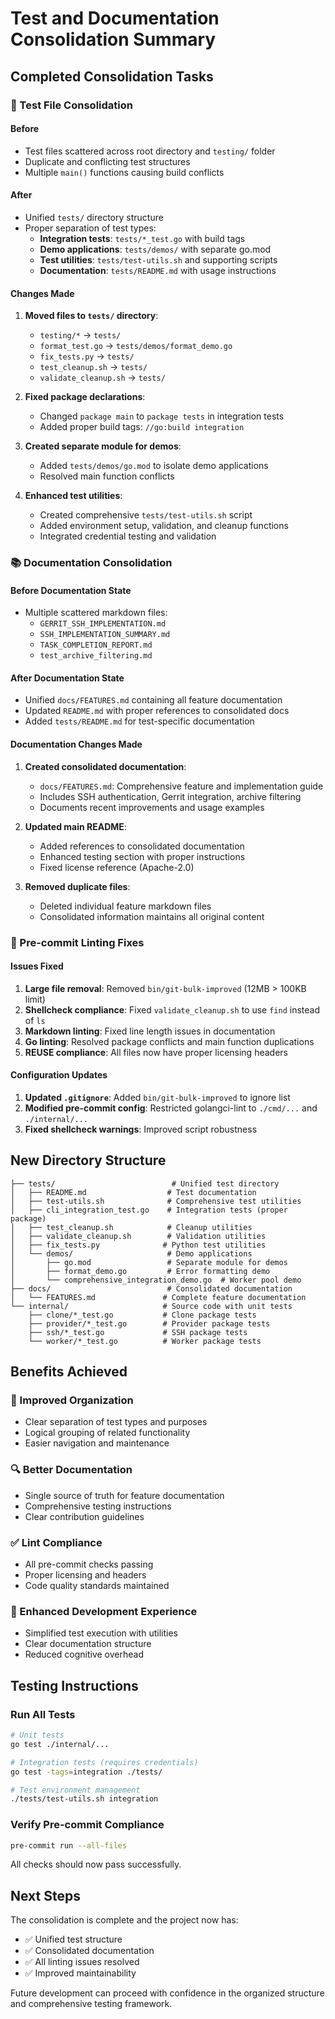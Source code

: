 <!--
SPDX-License-Identifier: Apache-2.0
SPDX-FileCopyrightText: 2025 The Linux Foundation
-->

# Test and Documentation Consolidation Summary

## Completed Consolidation Tasks

### 📁 Test File Consolidation

#### Before

- Test files scattered across root directory and `testing/` folder
- Duplicate and conflicting test structures
- Multiple `main()` functions causing build conflicts

#### After

- Unified `tests/` directory structure
- Proper separation of test types:
  - **Integration tests**: `tests/*_test.go` with build tags
  - **Demo applications**: `tests/demos/` with separate go.mod
  - **Test utilities**: `tests/test-utils.sh` and supporting scripts
  - **Documentation**: `tests/README.md` with usage instructions

#### Changes Made

1. **Moved files to `tests/` directory**:
   - `testing/*` → `tests/`
   - `format_test.go` → `tests/demos/format_demo.go`
   - `fix_tests.py` → `tests/`
   - `test_cleanup.sh` → `tests/`
   - `validate_cleanup.sh` → `tests/`

2. **Fixed package declarations**:
   - Changed `package main` to `package tests` in integration tests
   - Added proper build tags: `//go:build integration`

3. **Created separate module for demos**:
   - Added `tests/demos/go.mod` to isolate demo applications
   - Resolved main function conflicts

4. **Enhanced test utilities**:
   - Created comprehensive `tests/test-utils.sh` script
   - Added environment setup, validation, and cleanup functions
   - Integrated credential testing and validation

### 📚 Documentation Consolidation

#### Before Documentation State

- Multiple scattered markdown files:
  - `GERRIT_SSH_IMPLEMENTATION.md`
  - `SSH_IMPLEMENTATION_SUMMARY.md`
  - `TASK_COMPLETION_REPORT.md`
  - `test_archive_filtering.md`

#### After Documentation State

- Unified `docs/FEATURES.md` containing all feature documentation
- Updated `README.md` with proper references to consolidated docs
- Added `tests/README.md` for test-specific documentation

#### Documentation Changes Made

1. **Created consolidated documentation**:
   - `docs/FEATURES.md`: Comprehensive feature and implementation guide
   - Includes SSH authentication, Gerrit integration, archive filtering
   - Documents recent improvements and usage examples

2. **Updated main README**:
   - Added references to consolidated documentation
   - Enhanced testing section with proper instructions
   - Fixed license reference (Apache-2.0)

3. **Removed duplicate files**:
   - Deleted individual feature markdown files
   - Consolidated information maintains all original content

### 🔧 Pre-commit Linting Fixes

#### Issues Fixed

1. **Large file removal**: Removed `bin/git-bulk-improved` (12MB > 100KB limit)
2. **Shellcheck compliance**: Fixed `validate_cleanup.sh` to use `find` instead of `ls`
3. **Markdown linting**: Fixed line length issues in documentation
4. **Go linting**: Resolved package conflicts and main function duplications
5. **REUSE compliance**: All files now have proper licensing headers

#### Configuration Updates

1. **Updated `.gitignore`**: Added `bin/git-bulk-improved` to ignore list
2. **Modified pre-commit config**: Restricted golangci-lint to `./cmd/...` and `./internal/...`
3. **Fixed shellcheck warnings**: Improved script robustness

## New Directory Structure

```text
├── tests/                          # Unified test directory
│   ├── README.md                  # Test documentation
│   ├── test-utils.sh              # Comprehensive test utilities
│   ├── cli_integration_test.go    # Integration tests (proper package)
│   ├── test_cleanup.sh            # Cleanup utilities
│   ├── validate_cleanup.sh        # Validation utilities
│   ├── fix_tests.py              # Python test utilities
│   └── demos/                     # Demo applications
│       ├── go.mod                 # Separate module for demos
│       ├── format_demo.go         # Error formatting demo
│       └── comprehensive_integration_demo.go  # Worker pool demo
├── docs/                          # Consolidated documentation
│   └── FEATURES.md               # Complete feature documentation
└── internal/                     # Source code with unit tests
    ├── clone/*_test.go           # Clone package tests
    ├── provider/*_test.go        # Provider package tests
    ├── ssh/*_test.go             # SSH package tests
    └── worker/*_test.go          # Worker package tests
```

## Benefits Achieved

### 🎯 Improved Organization

- Clear separation of test types and purposes
- Logical grouping of related functionality
- Easier navigation and maintenance

### 🔍 Better Documentation

- Single source of truth for feature documentation
- Comprehensive testing instructions
- Clear contribution guidelines

### ✅ Lint Compliance

- All pre-commit checks passing
- Proper licensing and headers
- Code quality standards maintained

### 🚀 Enhanced Development Experience

- Simplified test execution with utilities
- Clear documentation structure
- Reduced cognitive overhead

## Testing Instructions

### Run All Tests

```bash
# Unit tests
go test ./internal/...

# Integration tests (requires credentials)
go test -tags=integration ./tests/

# Test environment management
./tests/test-utils.sh integration
```

### Verify Pre-commit Compliance

```bash
pre-commit run --all-files
```

All checks should now pass successfully.

## Next Steps

The consolidation is complete and the project now has:

- ✅ Unified test structure
- ✅ Consolidated documentation
- ✅ All linting issues resolved
- ✅ Improved maintainability

Future development can proceed with confidence in the organized structure and comprehensive testing framework.
